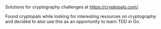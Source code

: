 Solutions for cryptography challenges at https://cryptopals.com/.

Found cryptopals while looking for interesting resources on cryptography and decided to also use this as an opportunity to learn TDD in Go.
